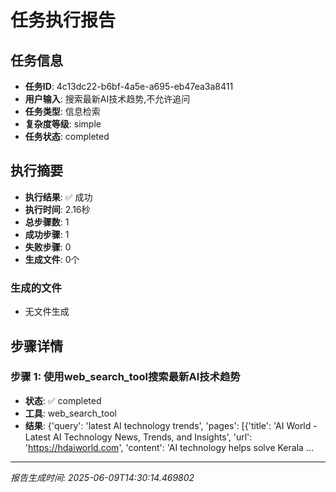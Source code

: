 # 任务执行报告

## 任务信息
- **任务ID**: 4c13dc22-b6bf-4a5e-a695-eb47ea3a8411
- **用户输入**: 搜索最新AI技术趋势,不允许追问
- **任务类型**: 信息检索
- **复杂度等级**: simple
- **任务状态**: completed

## 执行摘要
- **执行结果**: ✅ 成功
- **执行时间**: 2.16秒
- **总步骤数**: 1
- **成功步骤**: 1
- **失败步骤**: 0
- **生成文件**: 0个

### 生成的文件
- 无文件生成

## 步骤详情

### 步骤 1: 使用web_search_tool搜索最新AI技术趋势
- **状态**: ✅ completed
- **工具**: web_search_tool
- **结果**: {'query': 'latest AI technology trends', 'pages': [{'title': 'AI World - Latest AI Technology News, Trends, and Insights', 'url': 'https://hdaiworld.com', 'content': 'AI technology helps solve Kerala ...

---
*报告生成时间: 2025-06-09T14:30:14.469802*
